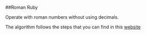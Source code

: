 ##Roman Ruby

Operate with roman numbers without using decimals.

The algorithm follows the steps that you can find in this [website][1]


[1]: http://turner.faculty.swau.edu/mathematics/materialslibrary/roman/